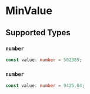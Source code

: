 # MinValue


## Supported Types

### `number`

```typescript
const value: number = 502389;
```

### `number`

```typescript
const value: number = 9425.84;
```

